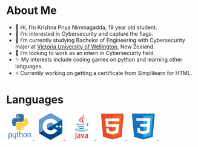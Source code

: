 # About Me
  
- 👋 Hi, I’m Krishna Priya Nimmagadda, 19 year old student.  
- 👀 I’m interested in Cybersecurity and capture the flags.
- 🌱 I’m currently studying Bachelor of Engineering with Cybersecurity major at <a href = "https://wgtn.ac.nz/" rel = "nofollow"> Victoria University of Wellington</a>, New Zealand.
- 💞️ I’m looking to work as an intern in Cybersecurity field.
- ✨ My interests include coding games on python and learning other languages.
- ⚡ Currently working on getting a certificate from Simplilearn for HTML.

# Languages 

<a target = "_blank" rel = "noopener noreferrer" href = "https://github.com/devicons/devicon/raw/master/icons/python/python-original-wordmark.svg">
<img src="https://github.com/devicons/devicon/raw/master/icons/python/python-original-wordmark.svg" title = "Python" alt = "Python" width = "70" height = "70" style = "max-width: 100%;"> 
</a>
&nbsp;

<a target = "_blank" rel = "noopener noreferrer" href = "https://github.com/devicons/devicon/raw/master/icons/cplusplus/cplusplus-original.svg">
<img src="https://github.com/devicons/devicon/raw/master/icons/cplusplus/cplusplus-original.svg" title = "C++" alt = "C++" width = "70" height = "70" style = "max-width: 100%;">
</a>
&nbsp;

<a target = "_blank" rel = "noopener noreferrer" href = "https://github.com/devicons/devicon/raw/master/icons/java/java-original-wordmark.svg">
<img src="https://github.com/devicons/devicon/raw/master/icons/java/java-original-wordmark.svg" title = "Java" alt = "Java" width = "70" height = "70" style = "max-width: 100%;">
</a>
&nbsp;

<a target = "_blank" rel = "noopener noreferrer" href = "https://github.com/devicons/devicon/raw/master/icons/html5/html5-original.svg">
<img src="https://github.com/devicons/devicon/raw/master/icons/html5/html5-original.svg" title = "HTML" alt = "HTML" width = "70" height = "70" style = "max-width: 100%;">
</a>
&nbsp;

<a target = "_blank" rel = "noopener noreferrer" href = "https://github.com/devicons/devicon/raw/master/icons/css3/css3-original.svg">
<img src="https://github.com/devicons/devicon/raw/master/icons/css3/css3-original.svg" title = "CSS3" alt = "CSS3" width = "70" height = "70" style = "max-width: 100%;">
</a>
&nbsp;

<!---
krishnapriya-n/krishnapriya-n is a ✨ special ✨ repository because its `README.md` (this file) appears on your GitHub profile.
You can click the Preview link to take a look at your changes.
--->
